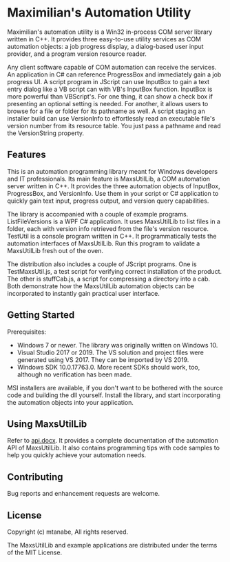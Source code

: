 # Maximilian's Automation Utility

Maximilian's automation utility is a Win32 in-process COM server library written in C++. It provides three easy-to-use utility services as COM automation objects: a job progress display, a dialog-based user input provider, and a program version resource reader.

Any client software capable of COM automation can receive the services. An application in C# can reference ProgressBox and immediately gain a job progress UI. A script program in JScript can use InputBox to gain a text entry dialog like a VB script can with VB's InputBox function. InputBox is more powerful than VBScript's. For one thing, it can show a check box if presenting an optional setting is needed. For another, it allows users to browse for a file or folder for its pathname as well. A script staging an installer build can use VersionInfo to effortlessly read an executable file's version number from its resource table. You just pass a pathname and read the VersionString property.



## Features

This is an automation programming library meant for Windows developers and IT professionals. Its main feature is MaxsUtilLib, a COM automation server written in C++. It provides the three automation objects of InputBox, ProgressBox, and VersionInfo. Use them in your script or C# application to quickly gain text input, progress output, and version query capabilities.

The library is accompanied with a couple of example programs. ListFileVersions is a WPF C# application. It uses MaxsUtilLib to list files in a folder, each with version info retrieved from the file's version resource. TestUtil is a console program written in C++. It programmatically tests the automation interfaces of MaxsUtilLib. Run this program to validate a MaxsUtilLib fresh out of the oven.

The distribution also includes a couple of JScript programs. One is TestMaxsUtil.js, a test script for verifying correct installation of the product. The other is stuffCab.js, a script for compressing a directory into a cab. Both demonstrate how the MaxsUtilLib automation objects can be incorporated to instantly gain practical user interface.


## Getting Started

Prerequisites:

* Windows 7 or newer. The library was originally written on Windows 10.
* Visual Studio 2017 or 2019. The VS solution and project files were generated using VS 2017. They can be imported by VS 2019.
* Windows SDK 10.0.17763.0. More recent SDKs should work, too, although no verification has been made.

MSI installers are available, if you don't want to be bothered with the source code and building the dll yourself. Install the library, and start incorporating the automation objects into your application.


## Using MaxsUtilLib

Refer to [api.docx](https://github.com/mtanabe-sj/maximilians-automation-utility/blob/main/api.docx). It provides a complete documentation of the automation API of MaxsUtilLib. It also contains programming tips with code samples to help you quickly achieve your automation needs.


## Contributing

Bug reports and enhancement requests are welcome.



## License

Copyright (c) mtanabe, All rights reserved.

The MaxsUtilLib and example applications are distributed under the terms of the MIT License.
